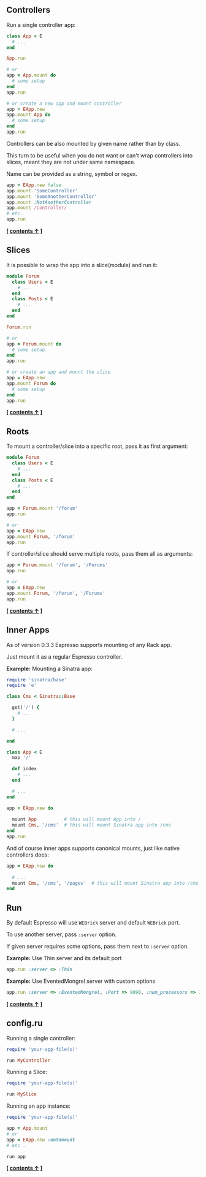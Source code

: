 
## Controllers

Run a single controller app:

```ruby
class App < E
  # ...
end

App.run

# or
app = App.mount do
  # some setup
end
app.run

# or create a new app and mount controller
app = EApp.new
app.mount App do
  # some setup
end
app.run
```

Controllers can be also mounted by given name rather than by class.

This turn to be useful when you do not want or can't wrap controllers into slices,
meant they are not under same namespace.

Name can be provided as a string, symbol or regex.

```ruby
app = EApp.new false
app.mount 'SomeController'
app.mount 'SomeAnotherController'
app.mount :NotAnotherController
app.mount /Controller/
# etc.
app.run
```

**[ [contents &uarr;](https://github.com/espresso/espresso#tutorial) ]**


## Slices


It is possible to wrap the app into a slice(module) and run it:

```ruby
module Forum
  class Users < E
    # ...
  end
  class Posts < E
    # ...
  end
end

Forum.run

# or
app = Forum.mount do
  # some setup
end
app.run

# or create an app and mount the slice
app = EApp.new
app.mount Forum do
  # some setup
end
app.run
```


**[ [contents &uarr;](https://github.com/espresso/espresso#tutorial) ]**


## Roots


To mount a controller/slice into a specific root, pass it as first argument:


```ruby
module Forum
  class Users < E
    # ...
  end
  class Posts < E
    # ...
  end
end

app = Forum.mount '/forum'
app.run

# or
app = EApp.new
app.mount Forum, '/forum'
app.run
```

If controller/slice should serve multiple roots, pass them all as arguments:

```ruby
app = Forum.mount '/forum', '/Forums'
app.run

# or
app = EApp.new
app.mount Forum, '/forum', '/Forums'
app.run
```

**[ [contents &uarr;](https://github.com/espresso/espresso#tutorial) ]**


## Inner Apps

As of version 0.3.3 Espresso supports mounting of any Rack app.

Just mount it as a regular Espresso controller.

**Example:** Mounting a Sinatra app:

```ruby
require 'sinatra/base'
require 'e'

class Cms < Sinatra::Base

  get('/') { 
    # ...
  }

  # ...

end

class App < E
  map '/'

  def index
    # ...
  end

  # ...
end

app = EApp.new do
  
  mount App          # this will mount App into /
  mount Cms, '/cms'  # this will mount Sinatra app into /cms
end
app.run
```

And of course inner apps supports canonical mounts, just like native controllers does:

```ruby
app = EApp.new do
  
  # ...
  mount Cms, '/cms', '/pages'  # this will mount Sinatra app into /cms and /pages
end
```

## Run


By default Espresso will use `WEBrick` server and default `WEBrick` port.

To use another server, pass `:server` option.

If given server requires some options, pass them next to `:server` option.

**Example:** Use Thin server and its default port

```ruby
app.run :server => :Thin
```

**Example:** Use EventedMongrel server with custom options

```ruby
app.run :server => :EventedMongrel, :Port => 9090, :num_processors => 100
```

**[ [contents &uarr;](https://github.com/espresso/espresso#tutorial) ]**


## config.ru


Running a single controller:

```ruby
require 'your-app-file(s)'

run MyController
```

Running a Slice:

```ruby
require 'your-app-file(s)'

run MySlice
```

Running an app instance:

```ruby
require 'your-app-file(s)'

app = App.mount
# or
app = EApp.new :automount
# etc .

run app
```

**[ [contents &uarr;](https://github.com/espresso/espresso#tutorial) ]**
